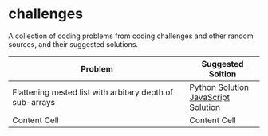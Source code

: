 # challenges
A collection of coding problems from coding challenges and other random sources, and their suggested solutions. 


| Problem                                                   | Suggested Soltion                                      |
| --------------------------------------------------------- | -------------------------------------------------------|
| Flattening nested list with arbitary depth of sub-arrays  | [Python Solution](solutions/flatten_nested_list.py)<br/>[JavaScript Solution](solutions/flatten_nested_list.js)|
| Content Cell                                              | Content Cell                                           |  
